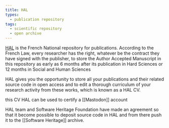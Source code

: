 ```yaml
---
title: HAL
types:
  - publication repository
tags:
  - scientific repository
  - open archive
---
```


[HAL](https://hal.science) is the French National repository for publications. 
According to the French Law, every researcher has the right, whatever be the contract they have signed with the publisher, to store the Author Accepted Manuscript in this repository as early as 6 months after its publication in Hard Sciences or 12 months in Social and Human Sciences

HAL gives you the opportunity to store all your publications and their related source code in open access and to edit a thorough curriculum of your research activity from these works, which is known as a HAL CV.

this CV HAL can be used to certify a [[Mastodon]] account

HAL team and Software Heritage Foundation have made an agreement so that it become possible to deposit source code in HAL and from there push it to the [[Software Heritage]] archive.